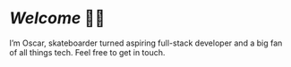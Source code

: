 # _Welcome_ 🖖🤓  
I’m Oscar, skateboarder turned aspiring full-stack developer and a big fan of all things tech. Feel free to get in touch.
